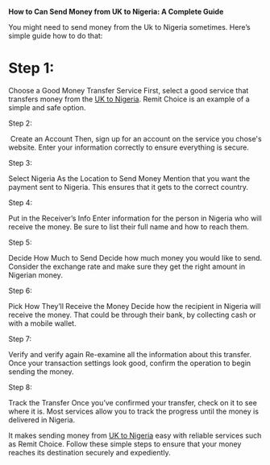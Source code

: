 <p><strong>How to Can Send Money from UK to Nigeria: A Complete Guide</strong></p>
<p>You might need to send money from the Uk to Nigeria sometimes. Here&rsquo;s simple guide how to do that:</p>
<h1>Step 1:</h1>
<p>Choose a Good Money Transfer Service First, select a good service that transfers money from the <a href="https://www.remitchoice.com/">UK to Nigeria</a>. Remit Choice is an example of a simple and safe option.</p>
<p>Step 2:</p>
<p>&nbsp;Create an Account Then, sign up for an account on the service you chose's website. Enter your information correctly to ensure everything is secure.</p>
<p>Step 3:</p>
<p>Select Nigeria As the Location to Send Money Mention that you want the payment sent to Nigeria. This ensures that it gets to the correct country.</p>
<p>Step 4:</p>
<p>Put in the Receiver&rsquo;s Info Enter information for the person in Nigeria who will receive the money. Be sure to list their full name and how to reach them.</p>
<p>Step 5:</p>
<p>Decide How Much to Send Decide how much money you would like to send. Consider the exchange rate and make sure they get the right amount in Nigerian money.</p>
<p>Step 6:</p>
<p>Pick How They&rsquo;ll Receive the Money Decide how the recipient in Nigeria will receive the money. That could be through their bank, by collecting cash or with a mobile wallet.</p>
<p>Step 7:</p>
<p>Verify and verify again Re-examine all the information about this transfer. Once your transaction settings look good, confirm the operation to begin sending the money.</p>
<p>Step 8:</p>
<p>Track the Transfer Once you&rsquo;ve confirmed your transfer, check on it to see where it is. Most services allow you to track the progress until the money is delivered in Nigeria.</p>
<p>It makes sending money from <a href="https://www.remitchoice.com/">UK to Nigeria</a> easy with reliable services such as Remit Choice. Follow these simple steps to ensure that your money reaches its destination securely and expediently.</p>
<p><br /><br /></p>
